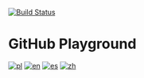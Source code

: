 [![Build Status](https://github.com/FidelusAleksander/github-playground/workflows/CI/badge.svg)](https://github.com/FidelusAleksander/github-playground/actions)

# GitHub Playground

[![pl](https://img.shields.io/badge/lang-pl-green.svg)](docs/README.pl.md)
[![en](https://img.shields.io/badge/lang-en-red.svg)](README.md)
[![es](https://img.shields.io/badge/lang-es-yellow.svg)](docs/README.es.md)
[![zh](https://img.shields.io/badge/lang-zh-blue.svg)](docs/README.zh.md)

